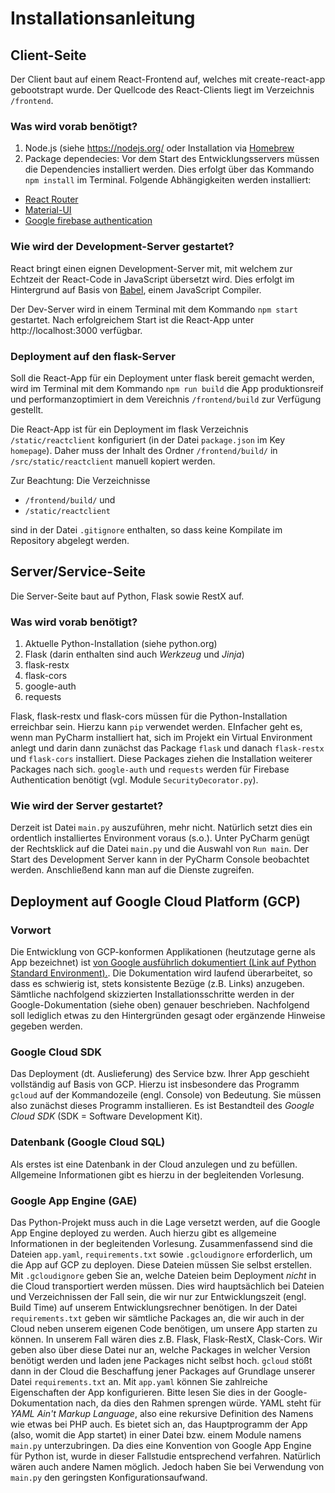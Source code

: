 # Installationsanleitung

## Client-Seite 
Der Client baut auf einem React-Frontend auf, welches mit create-react-app gebootstrapt wurde. Der Quellcode des React-Clients liegt im Verzeichnis `/frontend`.

### Was wird vorab benötigt?
1. Node.js (siehe https://nodejs.org/ oder Installation via [Homebrew](https://brew.sh) 
2. Package dependecies: 
Vor dem Start des Entwicklungsservers müssen die Dependencies installiert werden. Dies erfolgt über das Kommando `npm install` im Terminal. Folgende Abhängigkeiten werden installiert:
- [React Router](https://reacttraining.com/react-router/web/guides/quick-start)
- [Material-UI](https://material-ui.com)
- [Google firebase authentication](https://firebase.google.com/docs/web/setup)

### Wie wird der Development-Server gestartet?
React bringt einen eignen Development-Server mit, mit welchem zur Echtzeit der React-Code in JavaScript übersetzt wird. Dies erfolgt im Hintergrund auf Basis von [Babel](https://babeljs.io), einem JavaScript Compiler.

Der Dev-Server wird in einem Terminal mit dem Kommando `npm start` gestartet. Nach erfolgreichem Start ist die React-App unter http://localhost:3000 verfügbar.

### Deployment auf den flask-Server
Soll die React-App für ein Deployment unter flask bereit gemacht werden, wird im Terminal mit dem Kommando `npm run build` die App produktionsreif und performanzoptimiert in dem Vereichnis `/frontend/build` zur Verfügung gestellt. 

Die React-App ist für ein Deployment im flask Verzeichnis `/static/reactclient` konfiguriert (in der Datei `package.json` im Key `homepage`). Daher muss der Inhalt des Ordner `/frontend/build/` in `/src/static/reactclient` manuell kopiert werden.

Zur Beachtung: Die Verzeichnisse 
- `/frontend/build/` und 
- `/static/reactclient`

sind in der Datei `.gitignore` enthalten, so dass keine Kompilate im Repository abgelegt werden.


## Server/Service-Seite
Die Server-Seite baut auf Python, Flask sowie RestX auf.

### Was wird vorab benötigt?
1. Aktuelle Python-Installation (siehe python.org)
2. Flask (darin enthalten sind auch *Werkzeug* und *Jinja*)
3. flask-restx
4. flask-cors 
5. google-auth
6. requests

Flask, flask-restx und flask-cors müssen für die Python-Installation erreichbar sein. 
Hierzu kann ```pip``` verwendet werden. EInfacher geht es, wenn man PyCharm
installiert hat, sich im Projekt ein Virtual Environment anlegt und darin dann
zunächst das Package ```flask``` und danach ```flask-restx``` und ```flask-cors``` 
installiert. Diese Packages ziehen die Installation weiterer Packages nach sich.
```google-auth``` und ```requests``` werden für Firebase Authentication benötigt (vgl.
Module ```SecurityDecorator.py```).
### Wie wird der Server gestartet?
Derzeit ist Datei ```main.py``` auszuführen, mehr nicht. Natürlich setzt dies ein
ordentlich installiertes Environment voraus (s.o.). Unter PyCharm genügt der Rechtsklick
auf die Datei ```main.py``` und die Auswahl von ```Run main```. Der Start des 
Development Server kann in der PyCharm Console beobachtet werden. Anschließend kann man
auf die Dienste zugreifen.
## Deployment auf Google Cloud Platform (GCP)
### Vorwort
Die Entwicklung von GCP-konformen Applikationen (heutzutage gerne als App bezeichnet) ist 
[von Google ausführlich dokumentiert (Link auf Python Standard Environment).](https://cloud.google.com/appengine/docs/standard/python3/).
Die Dokumentation wird laufend überarbeitet, so dass es schwierig ist, stets konsistente Bezüge 
(z.B. Links) anzugeben. Sämtliche nachfolgend skizzierten Installationsschritte werden in 
der Google-Dokumentation (siehe oben) genauer beschrieben. Nachfolgend soll lediglich etwas zu
den Hintergründen gesagt oder ergänzende Hinweise gegeben werden. 
### Google Cloud SDK
Das Deployment (dt. Auslieferung) des Service bzw. Ihrer App geschieht vollständig auf Basis von GCP.
Hierzu ist insbesondere das Programm ```gcloud``` auf der Kommandozeile (engl. Console) von Bedeutung.
Sie müssen also zunächst dieses Programm installieren. Es ist Bestandteil des *Google Cloud SDK*
(SDK = Software Development Kit).
### Datenbank (Google Cloud SQL)
Als erstes ist eine Datenbank in der Cloud anzulegen und zu befüllen. Allgemeine Informationen
gibt es hierzu in der begleitenden Vorlesung.
### Google App Engine (GAE)
Das Python-Projekt muss auch in die Lage versetzt werden, auf die Google App Engine deployed
zu werden. Auch hierzu gibt es allgemeine Informationen in der begleitenden Vorlesung.
Zusammenfassend sind die Dateien ```app.yaml```, ```requirements.txt``` sowie ```.gcloudignore```
erforderlich, um die App auf GCP zu deployen. Diese Dateien müssen Sie selbst erstellen. 
Mit ```.gcloudignore``` geben Sie an, welche Dateien beim Deployment *nicht* in die Cloud 
transportiert werden müssen. Dies wird hauptsächlich bei Dateien und Verzeichnissen der Fall sein,
die wir nur zur Entwicklungszeit (engl. Build Time) auf unserem Entwicklungsrechner benötigen.
In der Datei ```requirements.txt``` geben wir sämtliche Packages an, die wir auch in der Cloud neben
unserem eigenen Code benötigen, um unsere App starten zu können. In unserem Fall wären dies z.B.
Flask, Flask-RestX, Clask-Cors. Wir geben also über diese Datei nur an, welche Packages in welcher
Version benötigt werden und laden jene Packages nicht selbst hoch. ```gcloud``` stößt dann in der Cloud 
die Beschaffung jener Packages auf Grundlage unserer Datei ```requirements.txt``` an.
Mit ```app.yaml``` können Sie zahlreiche Eigenschaften der App konfigurieren. Bitte lesen Sie
dies in der Google-Dokumentation nach, da dies den Rahmen sprengen würde. YAML steht für *YAML Ain't
Markup Language*, also eine rekursive Definition des Namens wie etwas bei PHP auch.
Es bietet sich an, das Hauptprogramm der App (also, womit die App startet) in einer Datei bzw. 
einem Module namens ```main.py``` unterzubringen. Da dies eine Konvention von Google App Engine 
für Python ist, wurde in dieser Fallstudie entsprechend verfahren. Natürlich wären auch andere 
Namen möglich. Jedoch haben Sie bei Verwendung von ```main.py``` den geringsten Konfigurationsaufwand.